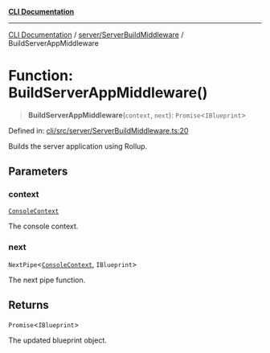 [**CLI Documentation**](../../../README.md)

***

[CLI Documentation](../../../README.md) / [server/ServerBuildMiddleware](../README.md) / BuildServerAppMiddleware

# Function: BuildServerAppMiddleware()

> **BuildServerAppMiddleware**(`context`, `next`): `Promise`\<`IBlueprint`\>

Defined in: [cli/src/server/ServerBuildMiddleware.ts:20](https://github.com/stonemjs/cli/blob/f139573d7f6e29779d41fb031ed261bfcad59d09/src/server/ServerBuildMiddleware.ts#L20)

Builds the server application using Rollup.

## Parameters

### context

[`ConsoleContext`](../../../declarations/interfaces/ConsoleContext.md)

The console context.

### next

`NextPipe`\<[`ConsoleContext`](../../../declarations/interfaces/ConsoleContext.md), `IBlueprint`\>

The next pipe function.

## Returns

`Promise`\<`IBlueprint`\>

The updated blueprint object.
